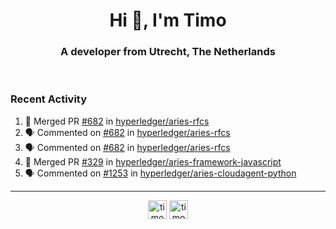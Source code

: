 <h1 align="center">Hi 👋, I'm Timo</h1>
<h3 align="center">A developer from Utrecht, The Netherlands</h3>
<br/>
<!-- https://github.com/rahuldkjain/github-profile-readme-generator --!>

<!--  <p align="left"><img src="https://github-readme-stats.vercel.app/api?username=timoglastra&show_icons=true&count_private=true&" alt="timoglastra" /></p> --!>

<!--
Github language stats
<p align="left"><img src="https://github-readme-stats.vercel.app/api/top-langs/?username=timoglastra&layout=compact" alt="timoglastra" /><p>
-->

<!-- Codestats language stats -->
<!-- <p align="left"><img src="https://codestats-readme.vercel.app/api/top-langs/?username=timoglastra&layout=compact&language_count=12" alt="timoglastra" /><p>    --!>
  
<h3>Recent Activity</h3>

<!--START_SECTION:activity-->
1. 🎉 Merged PR [#682](https://github.com/hyperledger/aries-rfcs/pull/682) in [hyperledger/aries-rfcs](https://github.com/hyperledger/aries-rfcs)
2. 🗣 Commented on [#682](https://github.com/hyperledger/aries-rfcs/issues/682) in [hyperledger/aries-rfcs](https://github.com/hyperledger/aries-rfcs)
3. 🗣 Commented on [#682](https://github.com/hyperledger/aries-rfcs/issues/682) in [hyperledger/aries-rfcs](https://github.com/hyperledger/aries-rfcs)
4. 🎉 Merged PR [#329](https://github.com/hyperledger/aries-framework-javascript/pull/329) in [hyperledger/aries-framework-javascript](https://github.com/hyperledger/aries-framework-javascript)
5. 🗣 Commented on [#1253](https://github.com/hyperledger/aries-cloudagent-python/issues/1253) in [hyperledger/aries-cloudagent-python](https://github.com/hyperledger/aries-cloudagent-python)
<!--END_SECTION:activity-->

---

<p align="center">
<a href="https://twitter.com/timoglastra" target="blank"><img align="center" src="https://cdn.jsdelivr.net/npm/simple-icons@3.0.1/icons/twitter.svg" alt="timoglastra" height="30" width="30" /></a>
<a href="https://linkedin.com/in/timoglastra" target="blank"><img align="center" src="https://cdn.jsdelivr.net/npm/simple-icons@3.0.1/icons/linkedin.svg" alt="timoglastra" height="30" width="30" /></a>
</p>



